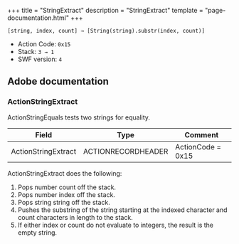 +++
title = "StringExtract"
description = "StringExtract"
template = "page-documentation.html"
+++

```
[string, index, count] → [String(string).substr(index, count)]
```

- Action Code: `0x15`
- Stack: `3 → 1`
- SWF version: `4`

## Adobe documentation

### ActionStringExtract

ActionStringEquals tests two strings for equality.

| Field               | Type               | Comment           |
|---------------------|--------------------|-------------------|
| ActionStringExtract | ACTIONRECORDHEADER | ActionCode = 0x15 |

ActionStringExtract does the following:
1. Pops number count off the stack.
2. Pops number index off the stack.
3. Pops string string off the stack.
4. Pushes the substring of the string starting at the indexed character and count characters
   in length to the stack.
5. If either index or count do not evaluate to integers, the result is the empty string.

